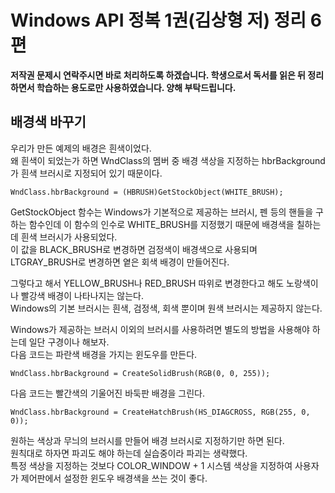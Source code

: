 # Windows API 정복 1권(김상형 저) 정리 6편

**저작권 문제시 연락주시면 바로 처리하도록 하겠습니다. 학생으로서 독서를 읽은 뒤 정리하면서 학습하는 용도로만 사용하였습니다. 양해 부탁드립니다.**

## 배경색 바꾸기

우리가 만든 예제의 배경은 흰색이었다.  
왜 흰색이 되었는가 하면 WndClass의 멤버 중 배경 색상을 지정하는 hbrBackground가 흰색 브러시로 지정되어 있기 때문이다.  
  
    WndClass.hbrBackground = (HBRUSH)GetStockObject(WHITE_BRUSH);

GetStockObject 함수는 Windows가 기본적으로 제공하는 브러시, 펜 등의 핸들을 구하는 함수인데 이 함수의 인수로 WHITE_BRUSH를 지정했기 때문에 배경색을 칠하는 데 흰색 브러시가 사용되었다.  
이 값을 BLACK_BRUSH로 변경하면 검정색이 배경색으로 사용되며 LTGRAY_BRUSH로 변경하면 옅은 회색 배경이 만들어진다.  
  
그렇다고 해서 YELLOW_BRUSH나 RED_BRUSH 따위로 변경한다고 해도 노랑색이나 빨강색 배경이 나타나지는 않는다.  
Windows의 기본 브러시는 흰색, 검정색, 회색 뿐이며 원색 브러시는 제공하지 않는다.  
  
Windows가 제공하는 브러시 이외의 브러시를 사용하려면 별도의 방법을 사용해야 하는데 일단 구경이나 해보자.  
다음 코드는 파란색 배경을 가지는 윈도우를 만든다.  
  
    WndClass.hbrBackground = CreateSolidBrush(RGB(0, 0, 255));

다음 코드는 빨간색의 기울어진 바둑판 배경을 그린다.  
  
    WndClass.hbrBackground = CreateHatchBrush(HS_DIAGCROSS, RGB(255, 0, 0));

원하는 색상과 무늬의 브러시를 만들어 배경 브러시로 지정하기만 하면 된다.  
원칙대로 하자면 파괴도 해야 하는데 실습중이라 파괴는 생략했다.  
특정 색상을 지정하는 것보다 COLOR_WINDOW + 1 시스템 색상을 지정하여 사용자가 제어판에서 설정한 윈도우 배경색을 쓰는 것이 좋다.
